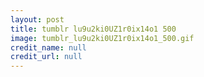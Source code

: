 ```yaml
---
layout: post
title: tumblr lu9u2ki0UZ1r0ix14o1 500
image: tumblr_lu9u2ki0UZ1r0ix14o1_500.gif
credit_name: null 
credit_url: null
---
```


